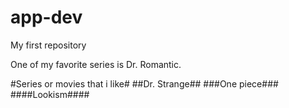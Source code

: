 # app-dev
My first repository
<p>One of my favorite series is Dr. Romantic.</p>
#Series or movies that i like#
##Dr. Strange##
###One piece###
####Lookism####
